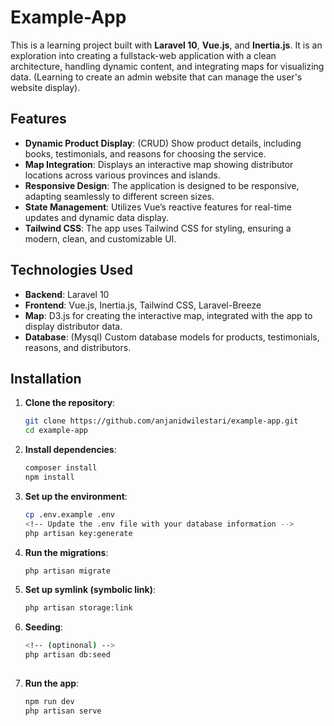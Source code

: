 # Example-App

This is a learning project built with **Laravel 10**, **Vue.js**, and **Inertia.js**. It is an exploration into creating a fullstack-web application with a clean architecture, handling dynamic content, and integrating maps for visualizing data. (Learning to create an admin website that can manage the user's website display).

## Features

- **Dynamic Product Display**: (CRUD) Show product details, including books, testimonials, and reasons for choosing the service.
- **Map Integration**: Displays an interactive map showing distributor locations across various provinces and islands.
- **Responsive Design**: The application is designed to be responsive, adapting seamlessly to different screen sizes.
- **State Management**: Utilizes Vue’s reactive features for real-time updates and dynamic data display.
- **Tailwind CSS**: The app uses Tailwind CSS for styling, ensuring a modern, clean, and customizable UI.

## Technologies Used

- **Backend**: Laravel 10
- **Frontend**: Vue.js, Inertia.js, Tailwind CSS, Laravel-Breeze
- **Map**: D3.js for creating the interactive map, integrated with the app to display distributor data.
- **Database**: (Mysql) Custom database models for products, testimonials, reasons, and distributors.

## Installation

1. **Clone the repository**:

   ```bash
   git clone https://github.com/anjanidwilestari/example-app.git
   cd example-app

2. **Install dependencies**:

   ```bash
   composer install
   npm install

3. **Set up the environment**:

   ```bash
   cp .env.example .env
   <!-- Update the .env file with your database information -->
   php artisan key:generate

4. **Run the migrations**:
   
   ```bash
   php artisan migrate

5. **Set up symlink (symbolic link)**:
   
   ```bash
   php artisan storage:link

6. **Seeding**:

   ```bash
   <!-- (optinonal) -->
   php artisan db:seed 
  

7. **Run the app**:

   ```bash
   npm run dev
   php artisan serve